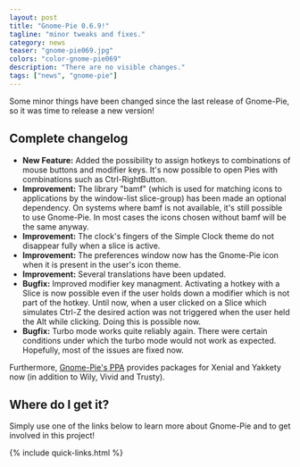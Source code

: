 ```yaml
---
layout: post
title: "Gnome-Pie 0.6.9!"
tagline: "minor tweaks and fixes."
category: news
teaser: "gnome-pie069.jpg"
colors: "color-gnome-pie069"
description: "There are no visible changes."
tags: ["news", "gnome-pie"]
---
```


Some minor things have been changed since the last release of Gnome-Pie, so it was time to release a new version!

<!--more-->


## Complete changelog

* **New Feature:** Added the possibility to assign hotkeys to combinations of mouse buttons and modifier keys. It's now possible to open Pies with combinations such as Ctrl-RightButton.
* **Improvement:** The library "bamf" (which is used for matching icons to applications by the window-list slice-group) has been made an optional dependency. On systems where bamf is not available, it's still possible to use Gnome-Pie. In most cases the icons chosen without bamf will be the same anyway.
* **Improvement:** The clock's fingers of the Simple Clock theme do not disappear fully when a slice is active.
* **Improvement:** The preferences window now has the Gnome-Pie icon when it is present in the user's icon theme.
* **Improvement:** Several translations have been updated.
* **Bugfix:** Improved modifier key managment. Activating a hotkey with a Slice is now possible even if the user holds down a modifier which is not part of the hotkey. Until now, when a user clicked on a Slice which simulates Ctrl-Z the desired action was not triggered when the user held the Alt while clicking. Doing this is possible now.
* **Bugfix:** Turbo mode works quite reliably again. There were certain conditions under which the turbo mode would not work as expected. Hopefully, most of the issues are fixed now.

Furthermore, [Gnome-Pie's PPA](https://launchpad.net/~simonschneegans/+archive/ubuntu/testing) provides packages for Xenial and Yakkety now (in addition to Wily, Vivid and Trusty).

## Where do I get it?

Simply use one of the links below to learn more about Gnome-Pie and to get involved in this project!

{% include quick-links.html %}
